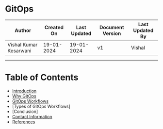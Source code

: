 # GitOps
| Author | Created On | Last Updated | Document Version | Last Updated By |
| ------ | ---------- | ------------ | ---------------- | --------------- |
| Vishal Kumar Kesarwani | 19-01-2024 | 19-01-2024   | v1 | Vishal |
***
# Table of Contents

+ [Introduction](#Introduction)
+ [Why GitOps](#Why-GitOps)
+ [GitOps Workflows ](#GitOps-Workflows )
+ [Types of GitOps Workflows]
+ [Conclusion]
+ [Contact Information](#Contact-Information)
+ [References](#References)
